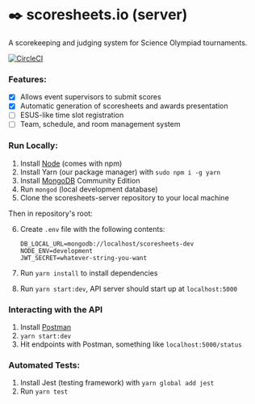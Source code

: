 # ✒️ scoresheets.io (server)

A scorekeeping and judging system for Science Olympiad tournaments.

[![CircleCI](https://circleci.com/gh/mi-yu/scoresheets-server/tree/master.svg?style=svg&circle-token=bd8b567fefd15274b718dd1210c78328e9ae1309)](https://circleci.com/gh/mi-yu/scoresheets-server/tree/master)

### Features:

-   [x] Allows event supervisors to submit scores
-   [x] Automatic generation of scoresheets and awards presentation
-   [ ] ESUS-like time slot registration
-   [ ] Team, schedule, and room management system

### Run Locally:

1.  Install [Node](https://nodejs.org/en/) (comes with npm)
2.  Install Yarn (our package manager) with `sudo npm i -g yarn`
3.  Install [MongoDB](https://www.mongodb.com/download-center#community) Community Edition
4.  Run `mongod` (local development database)
5.  Clone the scoresheets-server repository to your local machine

Then in repository's root:

6.  Create `.env` file with the following contents:

        DB_LOCAL_URL=mongodb://localhost/scoresheets-dev
        NODE_ENV=development
        JWT_SECRET=whatever-string-you-want

7.  Run `yarn install` to install dependencies
8.  Run `yarn start:dev`, API server should start up at `localhost:5000`

### Interacting with the API

1.  Install [Postman](https://www.getpostman.com/)
2.  `yarn start:dev`
3.  Hit endpoints with Postman, something like `localhost:5000/status`

### Automated Tests:

1.  Install Jest (testing framework) with `yarn global add jest`
2.  Run `yarn test`
